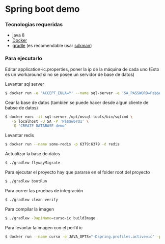 # Spring boot demo

### Tecnologias requeridas

* java 8
* [Docker]
* [gradle] (es recomendable usar [sdkman])

### Para ejecutarlo

Editar application-ic.properties, poner la ip de la máquina de cada uno (Esto es un workaround si no se posee un servidor de base de datos)

Levantar sql server

```sh
$ docker run -e 'ACCEPT_EULA=Y' --name sql-server -e 'SA_PASSWORD=Pa$$w0rd1' -p 1433:1433 -d microsoft/mssql-server-linux:2017-CU4
```

Cear la base de datos (también se puede hacer desde algun cliente de babse de datos)

```sh
$ docker exec -it sql-server /opt/mssql-tools/bin/sqlcmd \
   -S localhost -U SA -P 'Pa$$w0rd1' \
   -Q 'CREATE DATABASE demo'
```

Levantar redis

```sh
$ docker run --name some-redis -p 6379:6379 -d redis
```

Actualizar la base de datos

```sh
$ ./gradlew flywayMigrate
```

Para ejecutar el proyecto hay que pararse en el folder root del proyecto

```sh
$ ./gradlew bootRun
```

Para correr las pruebas de integración

```sh
$ ./gradlew clean verify
```

Para compilar la imagen

```sh
$ ./gradlew -DapiName=curso-ic buildImage
```

Para levantar la imagen con el perfil ic

```sh
$ docker run --name curso -e JAVA_OPTS="-Dspring.profiles.active=ic" -p 8080:8080 -d curso-ic:0.0.1-SNAPSHOT
```

   [Docker]: <https://docs.docker.com/install/linux/docker-ce/ubuntu/#os-requirements>
   [gradle]: <https://gradle.org/>
   [sdkman]: <http://sdkman.io/>
   